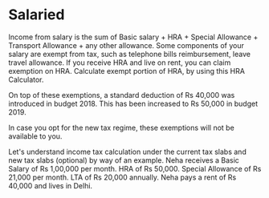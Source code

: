 # Salaried

 Income from salary is the sum of Basic salary + HRA + Special Allowance + Transport Allowance + any other allowance. Some components of your salary are exempt from tax, such as telephone bills reimbursement, leave travel allowance. If you receive HRA and live on rent, you can claim exemption on HRA. Calculate exempt portion of HRA, by using this HRA Calculator.

On top of these exemptions, a standard deduction of Rs 40,000 was introduced in budget 2018. This has been increased to Rs 50,000 in budget 2019.

In case you opt for the new tax regime, these exemptions will not be available to you.

Let's understand income tax calculation under the current tax slabs and new tax slabs (optional) by way of an example. Neha receives a Basic Salary of Rs 1,00,000 per month. HRA of Rs 50,000. Special Allowance of Rs 21,000 per month. LTA of Rs 20,000 annually. Neha pays a rent of Rs 40,000 and lives in Delhi. 